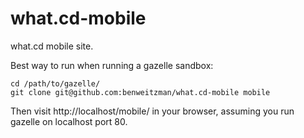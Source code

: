 what.cd-mobile
==============

what.cd mobile site.

Best way to run when running a gazelle sandbox:

```
cd /path/to/gazelle/
git clone git@github.com:benweitzman/what.cd-mobile mobile
```

Then visit http://localhost/mobile/ in your browser, assuming you run gazelle on localhost port 80.
